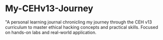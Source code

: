 # My-CEHv13-Journey
"A personal learning journal chronicling my journey through the CEH v13 curriculum to master ethical hacking concepts and practical skills. Focused on hands-on labs and real-world application.
